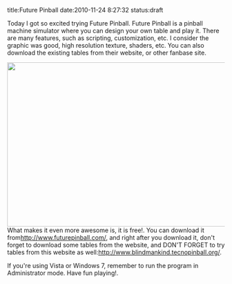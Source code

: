 title:Future Pinball
date:2010-11-24 8:27:32
status:draft

<p>Today I got so excited trying Future Pinball. Future Pinball is a pinball machine simulator where you can design your own table and play it. There are many features, such as scripting, customization, etc. I consider the graphic was good, high resolution texture, shaders, etc. You can also download the existing tables from their website, or other fanbase site.</p>&#13;
<p><img height="380" width="540" src="http://www.blindmankind.tecnopinball.org/3A_img/i_3.jpg" />What makes it even more awesome is, it is free!. You can download it from<a href="http://www.futurepinball.com/">http://www.futurepinball.com/</a>, and right after you download it, don't forget to download some tables from the website, and DON'T FORGET to try tables from this website as well:<a href="http://www.blindmankind.tecnopinball.org/">http://www.blindmankind.tecnopinball.org/</a>.</p>&#13;
<p>If you're using Vista or Windows 7, remember to run the program in Administrator mode. Have fun playing!.</p> 